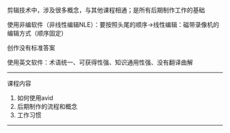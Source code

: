剪辑技术中，涉及很多概念，与其他课程相通；是所有后期制作工作的基础

使用非编软件（非线性编辑NLE）：要按照头尾的顺序→线性编辑：磁带录像机的编辑方式（顺序固定）

创作没有标准答案

使用英文软件：术语统一、可获得性强、知识通用性强、没有翻译曲解

---

课程内容

1. 如何使用avid
2. 后期制作的流程和概念
3. 工作习惯

---